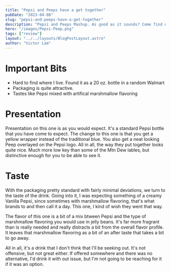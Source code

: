 ```yaml
---
title: "Pepsi and Peeps have a get together"
pubDate: "2023-04-08"
slug: "pepsi-and-peeps-have-a-get-together"
description: "Pepsi and Peeps Mashup. As good as it sounds? Come find out"
hero: "/images/Pepsi-Peep.png"
tags: ["review"]
layout: "../../layouts/BlogPostLayout.astro"
author: "Victor Lam"
---
```


# Important Bits

* Hard to find where I live. Found it as a 20 oz. bottle in a random Walmart
* Packaging is quite attractive. 
* Tastes like Pepsi mixed with artifical marshmallow flavoring

# Presentation
Presentation on this one is as you would expect. It's a standard Pepsi bottle that you have come to expect. The change to this one is that you get a yellow wrapper instead of the traditional blue. You also get a neat looking Peep overlayed on the Pepsi logo. All in all, the way they put together looks quite nice. Much more low key than some of the Mtn Dew lables, but distinctive enough for you to be able to see it. 

# Taste
With the packaging pretty standard with fairly minimal deviations, we turn to the taste of the drink. Going into it, I was expecting something of a creamy Vanilla Pepsi, since sometimes with marshmallow flavoring, that's what brands to and then call it a day. This one, I kind of wish they went that way. 

The flavor of this one is a bit of a mix btween Pepsi and the type of marshmallow flavoring you would use in jelly beans. It's far more fragrant than is really needed and really distracts a bit from the overall flavor profile. It leaves that marshmallow flavoring as a bit of an after taste that takes a bit to go away. 

All in all, it's a drink that I don't think that I'll be seeking out. It's not offensive, but not great either. If offered somewhere and there was no alternative, I'd drink it with out issue, but I'm not going to be reaching for it if it was an option. 